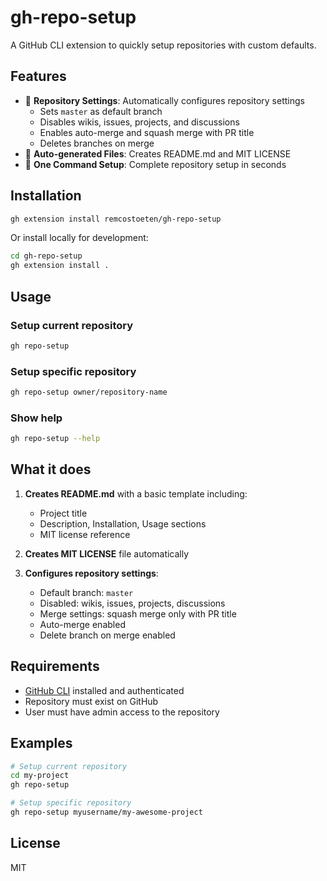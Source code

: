 # gh-repo-setup

A GitHub CLI extension to quickly setup repositories with custom defaults.

## Features

- 🔧 **Repository Settings**: Automatically configures repository settings
  - Sets `master` as default branch
  - Disables wikis, issues, projects, and discussions
  - Enables auto-merge and squash merge with PR title
  - Deletes branches on merge
- 📝 **Auto-generated Files**: Creates README.md and MIT LICENSE
- 🚀 **One Command Setup**: Complete repository setup in seconds

## Installation

```bash
gh extension install remcostoeten/gh-repo-setup
```

Or install locally for development:

```bash
cd gh-repo-setup
gh extension install .
```

## Usage

### Setup current repository
```bash
gh repo-setup
```

### Setup specific repository
```bash
gh repo-setup owner/repository-name
```

### Show help
```bash
gh repo-setup --help
```

## What it does

1. **Creates README.md** with a basic template including:
   - Project title
   - Description, Installation, Usage sections
   - MIT license reference

2. **Creates MIT LICENSE** file automatically

3. **Configures repository settings**:
   - Default branch: `master`
   - Disabled: wikis, issues, projects, discussions
   - Merge settings: squash merge only with PR title
   - Auto-merge enabled
   - Delete branch on merge enabled

## Requirements

- [GitHub CLI](https://cli.github.com/) installed and authenticated
- Repository must exist on GitHub
- User must have admin access to the repository

## Examples

```bash
# Setup current repository
cd my-project
gh repo-setup

# Setup specific repository
gh repo-setup myusername/my-awesome-project
```

## License

MIT
